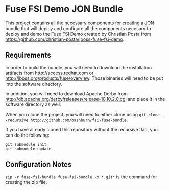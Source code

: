# Fuse FSI Demo JON Bundle
This project contains all the necessary components for creating a JON bundle that will deploy and configure all the components necesary to deploy and demo the Fuse FSI Demo created by Christian Posta from https://github.com/christian-posta/jboss-fuse-fsi-demo.

## Requirements
In order to build the bundle, you will need to download the installation artifacts from http://access.redhat.com or http://jboss.org/products/fuse/overview. Those binaries will need to be put into the software directory.

In addition, you will need to download Apache Derby from http://db.apache.org/derby/releases/release-10.10.2.0.cgi and place it in the software directory as well.

When you clone the project, you will need to either clone using `git clone --recursive http://github.com/bashburn/fsi-fuse-bundle`.

If you have already cloned this repository without the recursive flag, you can do the following:
```
git submodule init
git submodule update
```

## Configuration Notes


`zip -r fuse-fsi-bundle fuse-fsi-bundle -x *.git*` is the command for creating the zip file.
